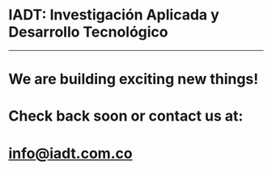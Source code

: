 # IADT: Investigación Aplicada y Desarrollo Tecnológico
- - -

# We are building exciting new things!  

# Check back soon or contact us at:  

# info@iadt.com.co  
